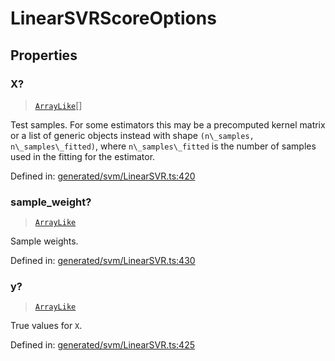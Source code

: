 # LinearSVRScoreOptions

## Properties

### X?

> [`ArrayLike`](../types/ArrayLike.md)[]

Test samples. For some estimators this may be a precomputed kernel matrix or a list of generic objects instead with shape `(n\_samples, n\_samples\_fitted)`, where `n\_samples\_fitted` is the number of samples used in the fitting for the estimator.

Defined in:  [generated/svm/LinearSVR.ts:420](https://github.com/transitive-bullshit/scikit-learn-ts/blob/92ab806/packages/sklearn/src/generated/svm/LinearSVR.ts#L420)

### sample\_weight?

> [`ArrayLike`](../types/ArrayLike.md)

Sample weights.

Defined in:  [generated/svm/LinearSVR.ts:430](https://github.com/transitive-bullshit/scikit-learn-ts/blob/92ab806/packages/sklearn/src/generated/svm/LinearSVR.ts#L430)

### y?

> [`ArrayLike`](../types/ArrayLike.md)

True values for `X`.

Defined in:  [generated/svm/LinearSVR.ts:425](https://github.com/transitive-bullshit/scikit-learn-ts/blob/92ab806/packages/sklearn/src/generated/svm/LinearSVR.ts#L425)
